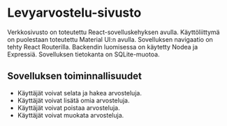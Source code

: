# Levyarvostelu-sivusto

Verkkosivusto on toteutettu React-sovelluskehyksen avulla. Käyttöliittymä on puolestaan toteutettu Material UI:n avulla. Sovelluksen navigaatio on
tehty React Routerilla. Backendin luomisessa on käytetty Nodea ja Expressiä. Sovelluksen tietokanta on SQLite-muotoa.

## Sovelluksen toiminnallisuudet

- Käyttäjät voivat selata ja hakea arvosteluja.
- Käyttäjät voivat lisätä omia arvosteluja.
- Käyttäjät voivat poistaa arvosteluja.
- Käyttäjät voivat muokata arvosteluja.
